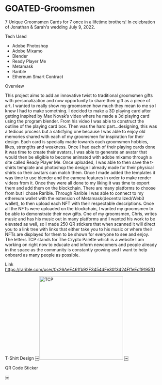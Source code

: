 # GOATED-Groomsmen

7 Unique Groomsmen Cards for 7 once in a lifetime brothers! In celebration of Jonathan & Sarah's wedding July 9, 2022.

Tech Used
* Adobe Photoshop
* Adobe Mixamo
* Blender
* Ready Player Me
* Metamask 
* Rarible
* Ethereum Smart Contract

Overview

This project aims to add an innovative twist to traditional groomsmen gifts with personalization and now opportunity to share their gift as a piece of art. I wanted to really show my groomsmen how much they mean to me so I knew I had to make something. I decided to make a 3D playing card after getting inspired by Max Novak’s video where he made a 3d playing card using the program blender. From his video I was able to construct the outline of the playing card box. Then was the hard part…designing, this was a tedious process but a satisfying one because I was able to enjoy old memories shared with each of my groomsmen for inspiration for their design. Each card is specially made towards each groomsmen hobbies, likes, strengths and weakness. Once I had each of their playing cards done it was time to create their avatars, I was able to generate an avatar that would then be eligible to become animated with adobe mixamo through a site called Ready Player Me. Once uploaded, I was able to then save the t-shirts template and photoshop the design I already made for their physical shirts so their avatars can match them. Once I made added the templates it was time to use blender and the camera features in order to make render videos from it. Once they were all done to my liking it was time to export them and add them on the blockchain. There are many platforms to choose from but I chose Rarible. Through Rarible I was able to connect to my ethereum wallet with the extension of Metamask(decentralized/Web3 wallet), to then upload each NFT with their respectable descriptions. Once all the NFTs were uploaded on the blockchain, I wanted my groomsmen to be able to demonstrate their new gifts. One of my groomsmen, Chris, writes music and has his music out in many platforms and I wanted his work to be elevated as well, so I made 250 QR stickers that when scanned it will direct you to a link tree with links that either take you to his music or where their NFTs are displayed for them to be shown for everyone to see and enjoy. The letters TCP stands for The Crypto Palette which is a website I am working on right now to educate and inform newcomers and people already in the space as the community is constantly growing and I want to help onboard as many people as possible. 

Link
https://rarible.com/user/0x26AeE461fb92F3454dFe30f3424FffeEcf9195fD

T-Shirt Design
￼<img width="276" alt="TCP" src="https://user-images.githubusercontent.com/90818119/180327599-be2df927-7dc7-40d6-b8e9-56c94c38d9d6.png">
￼

QR Code Sticker 


￼
